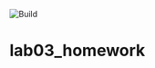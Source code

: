 ![Build](https://github.com/gremlin079/lab05/actions/workflows/build.yml/badge.svg)
# lab03_homework
